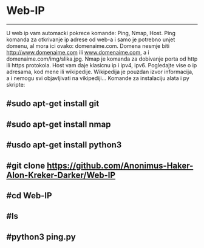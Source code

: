 # Web-IP
----
U web ip vam automacki pokrece komande: Ping, Nmap, Host.
Ping komanda za otkrivanje ip adrese od web-a i samo je potrebno unjet domenu, al mora ici ovako: domenaime.com.
Domena nesmje biti http://www.domenaime.com ili www.domenaime.com, a i domenaime.com/img/slika.jpg.
Nmap je komanda za dobivanje porta od http ili https protokola.
Host vam daje klasicnu ip i ipv4, ipv6.
Pogledajte vise o ip adresama, kod mene ili wikipedije. Wikipedija je pouzdan izvor informacija, a i nemogu svi objavljivati na vikipediji...
Komande za instalaciju alata i py skripte: 

#sudo apt-get install git
---
#sudo apt-get install nmap
---
#usdo apt-get install python3
---
#git clone https://github.com/Anonimus-Haker-Alon-Kreker-Darker/Web-IP
---
#cd Web-IP
---
#ls
---
#python3 ping.py
---
